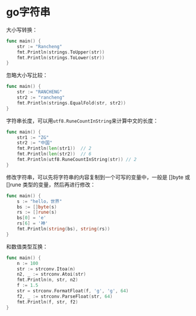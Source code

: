 # go字符串

大小写转换：

```go
func main() {
	str := "Rancheng"
	fmt.Println(strings.ToUpper(str))
	fmt.Println(strings.ToLower(str))
}
```

忽略大小写比较：

```go
func main() {
	str := "RANCHENG"
	str2 := "rancheng"
	fmt.Println(strings.EqualFold(str, str2))
}
```

字符串长度，可以用`utf8.RuneCountInString`来计算中文的长度：

```go
func main() {
	str1 := "ZG"
	str2 := "中国"
	fmt.Println(len(str1))  // 2
	fmt.Println(len(str2))  // 6
	fmt.Println(utf8.RuneCountInString(str)) // 2
}
```

修改字符串，可以先将字符串的内容复制到一个可写的变量中，一般是 []byte 或 []rune 类型的变量，然后再进行修改：

```go
func main() {
	s := "hello，世界"
	bs := []byte(s)
	rs := []rune(s)
	bs[0] = 'e'
	rs[6] = '神'
	fmt.Println(string(bs), string(rs))
}
```

和数值类型互换：

```go
func main() {
	n := 100
	str := strconv.Itoa(n)
	n2, _ := strconv.Atoi(str)
	fmt.Println(n, str, n2)
	f := 1.5
	str = strconv.FormatFloat(f, 'g', 'g', 64)
	f2, _ := strconv.ParseFloat(str, 64)
	fmt.Println(f, str, f2)
}
```
